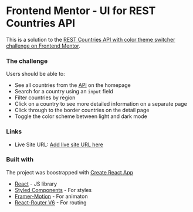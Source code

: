 # Frontend Mentor - UI for REST Countries API

This is a solution to the [REST Countries API with color theme switcher challenge on Frontend Mentor](https://www.frontendmentor.io/challenges/rest-countries-api-with-color-theme-switcher-5cacc469fec04111f7b848ca).

### The challenge

Users should be able to:

- See all countries from the [API](https://restcountries.com/) on the homepage
- Search for a country using an `input` field
- Filter countries by region
- Click on a country to see more detailed information on a separate page
- Click through to the border countries on the detail page
- Toggle the color scheme between light and dark mode

### Links

- Live Site URL: [Add live site URL here](https://your-live-site-url.com)

### Built with

The project was boostrapped with [Create React App](https://create-react-app.dev/)

- [React](https://reactjs.org/) - JS library
- [Styled Components](https://styled-components.com/) - For styles
- [Framer-Motion](https://www.framer.com/motion/) - For animaton
- [React-Router V6](https://reactrouter.com/docs/en/v6) - For routing